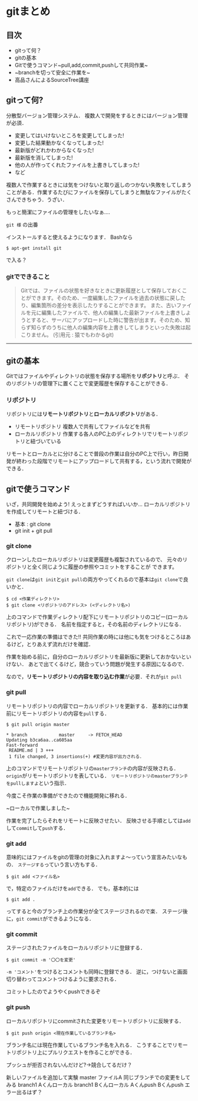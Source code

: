 # gitまとめ
## 目次
- gitって何？
- gitの基本
- Gitで使うコマンド~pull,add,commit,pushして共同作業~
- ~branchを切って安全に作業を~ 
- 高品さんによるSourceTree講座

## gitって何?
分散型バージョン管理システム．
複数人で開発をするときにはバージョン管理が必須．
- 変更してはいけないところを変更してしまった!
- 変更した結果動かなくなってしまった!
- 最新版がどれかわからなくなった!
- 最新版を消してしまった!
- 他の人が作ってくれたファイルを上書きしてしまった!
- など

複数人で作業するときには気をつけないと取り返しのつかない失敗をしてしまうことがある．作業するたびにファイルを保存してしまうと無駄なファイルがたくさんできちゃう．うざい．

もっと簡潔にファイルの管理をしたいなぁ....

`git 様` の出番

インストールすると使えるようになります．
Bashなら
```
$ apt-get install git 
```
で入る？
### gitでできること
> Gitでは、ファイルの状態を好きなときに更新履歴として保存しておくことができます。そのため、一度編集したファイルを過去の状態に戻したり、編集箇所の差分を表示したりすることができます。
> また、古いファイルを元に編集したファイルで、他人の編集した最新ファイルを上書きしようとすると、サーバにアップロードした時に警告が出ます。そのため、知らず知らずのうちに他人の編集内容を上書きしてしまうといった失敗は起こりません。
(引用元 : 猿でもわかるgit)
---
## gitの基本
Gitではファイルやディレクトリの状態を保存する場所を**リポジトリ**と呼ぶ．
そのリポジトリの管理下に置くことで変更履歴を保存することができる．

### リポジトリ
リポジトリには**リモートリポジトリ**と**ローカルリポジトリ**がある．
- リモートリポジトリ
	複数人で共有してファイルなどを共有
- ローカルリポジトリ
	作業する各人のPC上のディレクトリでリモートリポジトリと紐づいている
    
リモートとローカルとに分けることで普段の作業は自分のPC上で行い，昨日開発が終わった段階でリモートにアップロードして共有する，という流れで開発ができる．

## gitで使うコマンド
いざ，共同開発を始めよう!
えっとまずどうすればいいか...
ローカルリポジトリを作成してリモートと紐づける．
- 基本 : git clone 
- git init + git pull

### git clone
クローンしたローカルリポジトリは変更履歴も複製されているので、
元々のリポジトリと全く同じように履歴の参照やコミットをすることが
できます。

`git clone`は`git init`と`git pull`の両方やってくれるので基本は`git clone`で良いかと．

```
$ cd <作業ディレクトリ>
$ git clone <リポジトリのアドレス> (<ディレクトリ名>)
```
上のコマンドで作業ディレクトリ配下にリモートリポジトリのコピー(ローカルリポジトリ)ができる．
名前を指定すると，その名前のディレクトリになる．

これで一応作業の準備はできた!!
共同作業の時には他にも気をつけるところはあるけど，とりあえず流れだけを確認．

作業を始める前に，自分のローカルリポジトリを最新版に更新しておかないといけない．
あとで出てくるけど，競合っていう問題が発生する原因になるので．

なので，**リモートリポジトリの内容を取り込む作業**が必要．それが`git pull`

### git pull
リモートリポジトリの内容でローカルリポジトリを更新する．
基本的には作業前にリモートリポジトリの内容を`pull`する．
```
$ git pull origin master

* branch            master     -> FETCH_HEAD
Updating b3ca6aa..ca605aa
Fast-forward
 README.md | 3 +++
 1 file changed, 3 insertions(+) #変更内容が出力される．
```
上のコマンドでリモートリポジトリの`masterブランチ`の内容が反映される．
`origin`がリモートリポジトリを表している．
`リモートリポジトリのmasterブランチをpullしますよ`という指示．

今度こそ作業の準備ができたので機能開発に移れる．


~ローカルで作業しました~


作業を完了したらそれをリモートに反映させたい．
反映させる手順としては`add`して`commit`して`push`する．
### git add 
意味的にはファイルをgitの管理の対象に入れますよ〜っていう宣言みたいなもの．
`ステージする`っていう言い方もする．

```
$ git add <ファイル名> 
```
で，特定のファイルだけを`add`できる．
でも，基本的には
```
$ git add . 
```
ってすると今のブランチ上の作業分が全てステージされるので楽．
ステージ後に，`git commit`ができるようになる．

### git commit 
ステージされたファイルをローカルリポジトリに登録する．

```
$ git commit -m '〇〇を変更'
```
`-m 'コメント'`をつけるとコメントも同時に登録できる．
逆に，つけないと画面切り替わってコメントつけるように要求される．

コミットしたのでようやくpushできるぞ
### git push
ローカルリポジトリにcommitされた変更をリモートリポジトリに反映する．
```
$ git push origin <現在作業しているブランチ名>
```
ブランチ名には現在作業しているブランチ名を入れる．
こうすることでリモートリポジトリ上にプルリクエストを作ることができる．



プッシュが拒否されないんだけど?→競合してるだけ？

新しいファイルを追加して実験
master ファイルA
同じブランチでの変更をしてみる
branch1 Aくんローカル
branch1 Bくんローカル
Aくんpush
Bくんpush 
エラー出るはず？